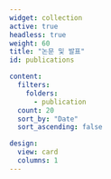 ```yaml
---
widget: collection
active: true
headless: true
weight: 60
title: "논문 및 발표"
id: publications

content:
  filters:
    folders:
      - publication
  count: 20
  sort_by: "Date"
  sort_ascending: false

design:
  view: card
  columns: 1
---
```

